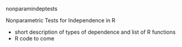 nonparamindeptests

Nonparametric Tests for Independence in R

 - short description of types of dependence and list of R functions
 - R code to come
